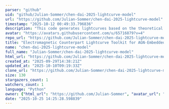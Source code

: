 ```yaml
---
parser: "github"
uid: "github/Julian-Sommer/chen-dai-2025-lightcurve-model"
url: "https://github.com/Julian-Sommer/chen-dai-2025-lightcurve-model"
timestamp: "2025-10-12 00:49:33.796836"
description: "This code generates lightcurves based on the theoretical model of electromagnetic counterparts of BBH mergers embedded in AGN disks from Chen & Dai (2025), ApJ, 987, 214."
avatar: "https://avatars.githubusercontent.com/u/65716879?v=4"
repo_url: "https://github.com/Julian-Sommer/chen-dai-2025-lightcurve-model"
title: "Electromagnetic Counterpart Lightcurve Toolkit for AGN-Embedded BBH Mergers"
name: "chen-dai-2025-lightcurve-model"
full_name: "Julian-Sommer/chen-dai-2025-lightcurve-model"
html_url: "https://github.com/Julian-Sommer/chen-dai-2025-lightcurve-model"
created_at: "2025-09-29T14:38:21Z"
updated_at: "2025-10-10T09:19:33Z"
clone_url: "https://github.com/Julian-Sommer/chen-dai-2025-lightcurve-model.git"
size: 130
stargazers_count: 1
watchers_count: 1
language: "Python"
owner: {"html_url": "https://github.com/Julian-Sommer", "avatar_url": "https://avatars.githubusercontent.com/u/65716879?v=4", "login": "Julian-Sommer", "type": "User"}
date: "2025-10-25 14:25:28.598839"
---
```


